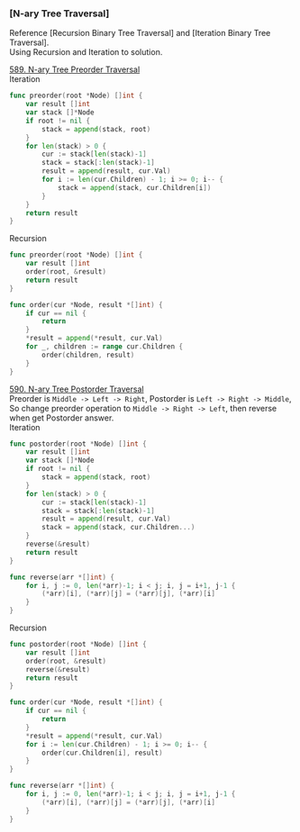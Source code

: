 ### [N-ary Tree Traversal]

Reference [Recursion Binary Tree Traversal] and [Iteration Binary Tree Traversal].  
Using Recursion and Iteration to solution.

[589. N-ary Tree Preorder Traversal]  
Iteration
```go
func preorder(root *Node) []int {
	var result []int
	var stack []*Node
	if root != nil {
		stack = append(stack, root)
	}
	for len(stack) > 0 {
		cur := stack[len(stack)-1]
		stack = stack[:len(stack)-1]
		result = append(result, cur.Val)
		for i := len(cur.Children) - 1; i >= 0; i-- {
			stack = append(stack, cur.Children[i])
		}
	}
	return result
}
```
Recursion
```go
func preorder(root *Node) []int {
	var result []int
	order(root, &result)
	return result
}

func order(cur *Node, result *[]int) {
	if cur == nil {
		return
	}
	*result = append(*result, cur.Val)
	for _, children := range cur.Children {
		order(children, result)
	}
}
```

[590. N-ary Tree Postorder Traversal]  
Preorder is `Middle -> Left -> Right`, Postorder is `Left -> Right -> Middle`, So change preorder operation to `Middle -> Right -> Left`,
then reverse when get Postorder answer.  
Iteration
```go
func postorder(root *Node) []int {
	var result []int
	var stack []*Node
	if root != nil {
		stack = append(stack, root)
	}
	for len(stack) > 0 {
		cur := stack[len(stack)-1]
		stack = stack[:len(stack)-1]
		result = append(result, cur.Val)
		stack = append(stack, cur.Children...)
	}
	reverse(&result)
	return result
}

func reverse(arr *[]int) {
	for i, j := 0, len(*arr)-1; i < j; i, j = i+1, j-1 {
		(*arr)[i], (*arr)[j] = (*arr)[j], (*arr)[i]
	}
}
```
Recursion
```go
func postorder(root *Node) []int {
	var result []int
	order(root, &result)
	reverse(&result)
	return result
}

func order(cur *Node, result *[]int) {
	if cur == nil {
		return
	}
	*result = append(*result, cur.Val)
	for i := len(cur.Children) - 1; i >= 0; i-- {
		order(cur.Children[i], result)
	}
}

func reverse(arr *[]int) {
	for i, j := 0, len(*arr)-1; i < j; i, j = i+1, j-1 {
		(*arr)[i], (*arr)[j] = (*arr)[j], (*arr)[i]
	}
}
```


[589. N-ary Tree Preorder Traversal]: https://leetcode.com/problems/n-ary-tree-preorder-traversal/
[590. N-ary Tree Postorder Traversal]: https://leetcode.com/problems/n-ary-tree-postorder-traversal/description/